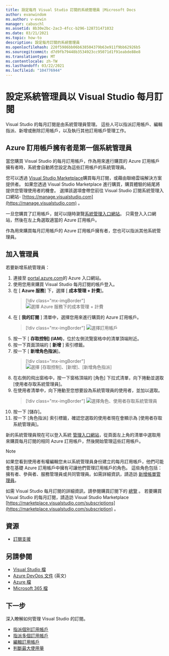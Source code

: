 ```yaml
---
title: 設定每月 Visual Studio 訂閱的系統管理員 |Microsoft Docs
author: evanwindom
ms.author: v-evwin
manager: cabuschl
ms.assetid: 8b30e2bc-2ac3-4fcc-b296-128731471032
ms.date: 03/21/2021
ms.topic: how-to
description: 設定每月訂閱的系統管理員
ms.openlocfilehash: 220f5986bb06b638504379b63e911f9bb62926b5
ms.sourcegitcommit: d7d9fb79448b3534923cc95071d1f91eabde88e8
ms.translationtype: MT
ms.contentlocale: zh-TW
ms.lasthandoff: 03/22/2021
ms.locfileid: "104776944"
---
```

# <a name="set-up-admins-for-visual-studio-monthly-subscriptions"></a>設定系統管理員以 Visual Studio 每月訂閱

Visual Studio 的每月訂閱是由系統管理員管理。 這些人可以指派訂用帳戶、編輯指派、新增或刪除訂用帳戶，以及執行其他訂用帳戶管理工作。

## <a name="the-azure-subscription-owner-is-the-first-admin"></a>Azure 訂用帳戶擁有者是第一個系統管理員

當您購買 Visual Studio 的每月訂用帳戶，作為用來進行購買的 Azure 訂用帳戶擁有者時，系統會自動將您設定為這些訂用帳戶的系統管理員。

您可以透過 [Visual Studio Marketplace](https://marketplace.visualstudio.com/subscriptions)購買每月訂閱，或藉由聯絡雲端解決方案提供者。 如果您透過 Visual Studio Marketplace 進行購買，購買體驗的結尾將提供您管理使用者的機會。 選擇該選項會帶您前往 Visual Studio 訂閱系統管理入口網站- [https://manage.visualstudio.com](https://manage.visualstudio.com) 。

一旦您購買了訂用帳戶，就可以隨時瀏覽[系統管理入口網站](https://manage.visualstudio.com)。 只需登入入口網站，然後在左上角選取適當的 Azure 訂用帳戶。

作為用來購買每月訂用帳戶的 Azure 訂用帳戶擁有者，您也可以指派其他系統管理員。

## <a name="add-admins"></a>加入管理員

若要新增系統管理員：

1. 連接至 [portal.azure.com](https://portal.azure.com)的 Azure 入口網站。
2. 使用您用來購買 Visual Studio 每月訂閱的帳戶登入。
3. 在 [ **Azure 服務**] 下，選擇 [ **成本管理 + 計費**]。
   > [!div class="mx-imgBorder"]
   > ![選擇 Azure 服務下的成本管理 + 計費](_img/cloud-admin/azure-cost-billing.png "從 Azure 服務群組選擇成本管理")
4. 在 [ **我的訂閱** ] 清單中，選擇您用來進行購買的 Azure 訂用帳戶。
   > [!div class="mx-imgBorder"]
   > ![選擇訂用帳戶](_img/cloud-admin/subscription-list.png "選擇您想要用來進行購買的 Azure 訂用帳戶。")
5. 按一下 [ **存取控制] (IAM)**，位於左側流覽窗格中的清單頂端附近。
6. 按一下頁面頂端的 [ **新增** ] 索引標籤。
7. 按一下 [ **新增角色指派**]。
   > [!div class="mx-imgBorder"]
   > ![選擇 [存取控制]、[新增]、[新增角色指派]](_img/cloud-admin/access-control-add.png "從左側清單中選擇 [存取控制]，然後選擇 [新增]。")
8. 在右側的飛出窗格中，按一下窗格頂端的 [角色] 下拉式清單，向下捲動並選取 [使用者存取系統管理員]。
9. 在使用者清單中，向下捲動至您想要設為系統管理員的使用者，並加以選取。 
   > [!div class="mx-imgBorder"]
   > ![選擇角色、使用者存取系統管理員](_img/cloud-admin/add-role-user-access-admin.png "選擇 [角色]，選取 [使用者存取系統管理員]，然後選取使用者的名稱，讓他們成為系統管理員。")
10. 按一下 [儲存]。
11. 按一下 [角色指派] 索引標籤，確認您選取的使用者現在會顯示為 [使用者存取系統管理員]。

新的系統管理員現在可以登入系統 [管理入口網站](https://manage.visualstudio.com)，從頁面左上角的清單中選取用來購買每月訂閱的相同 Azure 訂用帳戶，然後開始管理這些訂用帳戶。

> [!NOTE]
> 如果您看到使用者有權編輯您未以系統管理員身份建立的每月訂用帳戶，他們可能會在基礎 Azure 訂用帳戶中擁有可讓他們管理訂用帳戶的角色。 這些角色包括：擁有者、參與者、服務管理員或共同管理員。如需詳細資訊，請造訪 [新增帳單管理員](/azure/devops/organizations/billing/add-backup-billing-managers)。

如需 Visual Studio 每月訂閱的詳細資訊，請參閱購買訂閱下的 [總覽](vscloud-overview.md) 。 若要購買 Visual Studio 的每月訂閱，請造訪 Visual Studio Marketplace [https://marketplace.visualstudio.com/subscriptions](https://marketplace.visualstudio.com/subscription) 。

## <a name="resources"></a>資源
- [訂閱支援](https://aka.ms/vsadminhelp)

## <a name="see-also"></a>另請參閱
- [Visual Studio 檔](/visualstudio/)
- [Azure DevOps 文件](/azure/devops/) \(英文\)
- [Azure 檔](/azure/)
- [Microsoft 365 檔](/microsoft-365/)

## <a name="next-steps"></a>下一步
深入瞭解如何管理 Visual Studio 的訂閱。
- [指派個別訂用帳戶](assign-license.md)
- [指派多個訂用帳戶](assign-license-bulk.md)
- [編輯訂用帳戶](edit-license.md)
- [判斷最大使用量](maximum-usage.md)